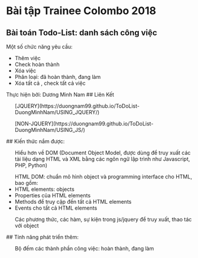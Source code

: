 # Bài tập Trainee Colombo 2018
 ## Bài toán Todo-List: danh sách công việc
 Một số chức năng yêu cầu: 
 <ul>
   <li> Thêm việc </li>
   <li> Check hoàn thành</li>
   <li> Xóa việc </li>
   <li> Phân loại: đã hoàn thành, đang làm </li>
   <li> Xóa tất cả , check tất cả việc </li>
 </ul>
 Thực hiện  bởi: Dương Minh Nam
 ## Liên Kết
 <ul> [JQUERY](https://duongnam99.github.io/ToDoList-DuongMinhNam/USING_JQUERY/) </ul>
 <ul> [NON-JQUERY](https://duongnam99.github.io/ToDoList-DuongMinhNam/USING_JS/) </ul>
 ## Kiến thức nắm được:
  <ul> Hiểu hơn về DOM (Document Object Model, được dùng để truy xuất các tài liệu dạng HTML và XML bằng các ngôn ngữ lập trình như Javascript, PHP, Python)       </ul>
  <ul> HTML DOM:  chuẩn mô hình object và programming interface cho HTML, bao gồm:
   <li> HTML elements: objects </li>
   <li> Properties của HTML elements </li>
   <li> Methods để truy cập đến tất cả HTML elements </li>
   <li> Events cho tất cả HTML elements </li>
  </ul>
  <ul> Các phương thức, các hàm, sự kiện trong js/jquery để truy xuất, thao tác với object </ul>
 ## Tính năng phát triển thêm:
 <ul> Bộ đếm các thành phần công việc: hoàn thành, đang làm  </ul>
